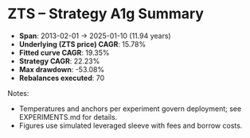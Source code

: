 # ZTS – Strategy A1g Summary

- **Span**: 2013-02-01 → 2025-01-10 (11.94 years)
- **Underlying (ZTS price) CAGR**: 15.78%
- **Fitted curve CAGR**: 19.35%
- **Strategy CAGR**: 22.23%
- **Max drawdown**: -53.08%
- **Rebalances executed**: 70

Notes:

- Temperatures and anchors per experiment govern deployment; see EXPERIMENTS.md for details.
- Figures use simulated leveraged sleeve with fees and borrow costs.

